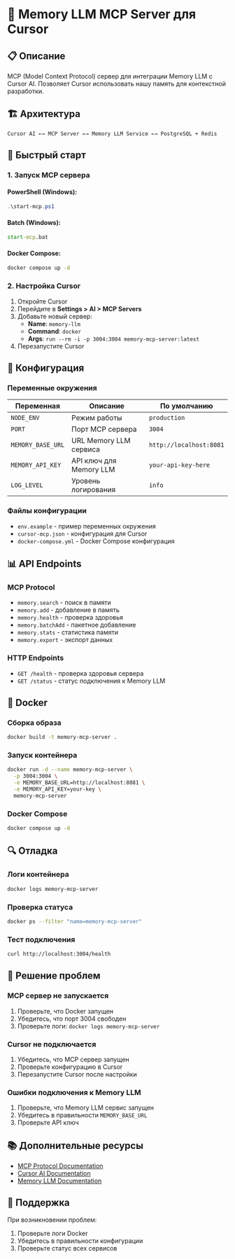 # 🚀 Memory LLM MCP Server для Cursor

## 📋 Описание

MCP (Model Context Protocol) сервер для интеграции Memory LLM с Cursor AI. Позволяет Cursor использовать нашу память для контекстной разработки.

## 🏗️ Архитектура

```
Cursor AI ←→ MCP Server ←→ Memory LLM Service ←→ PostgreSQL + Redis
```

## 🚀 Быстрый старт

### 1. Запуск MCP сервера

#### PowerShell (Windows):
```powershell
.\start-mcp.ps1
```

#### Batch (Windows):
```cmd
start-mcp.bat
```

#### Docker Compose:
```bash
docker compose up -d
```

### 2. Настройка Cursor

1. Откройте Cursor
2. Перейдите в **Settings > AI > MCP Servers**
3. Добавьте новый сервер:
   - **Name**: `memory-llm`
   - **Command**: `docker`
   - **Args**: `run --rm -i -p 3004:3004 memory-mcp-server:latest`
4. Перезапустите Cursor

## 🔧 Конфигурация

### Переменные окружения

| Переменная | Описание | По умолчанию |
|------------|----------|--------------|
| `NODE_ENV` | Режим работы | `production` |
| `PORT` | Порт MCP сервера | `3004` |
| `MEMORY_BASE_URL` | URL Memory LLM сервиса | `http://localhost:8081` |
| `MEMORY_API_KEY` | API ключ для Memory LLM | `your-api-key-here` |
| `LOG_LEVEL` | Уровень логирования | `info` |

### Файлы конфигурации

- `env.example` - пример переменных окружения
- `cursor-mcp.json` - конфигурация для Cursor
- `docker-compose.yml` - Docker Compose конфигурация

## 📊 API Endpoints

### MCP Protocol

- `memory.search` - поиск в памяти
- `memory.add` - добавление в память
- `memory.health` - проверка здоровья
- `memory.batchAdd` - пакетное добавление
- `memory.stats` - статистика памяти
- `memory.export` - экспорт данных

### HTTP Endpoints

- `GET /health` - проверка здоровья сервера
- `GET /status` - статус подключения к Memory LLM

## 🐳 Docker

### Сборка образа
```bash
docker build -t memory-mcp-server .
```

### Запуск контейнера
```bash
docker run -d --name memory-mcp-server \
  -p 3004:3004 \
  -e MEMORY_BASE_URL=http://localhost:8081 \
  -e MEMORY_API_KEY=your-key \
  memory-mcp-server
```

### Docker Compose
```bash
docker compose up -d
```

## 🔍 Отладка

### Логи контейнера
```bash
docker logs memory-mcp-server
```

### Проверка статуса
```bash
docker ps --filter "name=memory-mcp-server"
```

### Тест подключения
```bash
curl http://localhost:3004/health
```

## 🚨 Решение проблем

### MCP сервер не запускается
1. Проверьте, что Docker запущен
2. Убедитесь, что порт 3004 свободен
3. Проверьте логи: `docker logs memory-mcp-server`

### Cursor не подключается
1. Убедитесь, что MCP сервер запущен
2. Проверьте конфигурацию в Cursor
3. Перезапустите Cursor после настройки

### Ошибки подключения к Memory LLM
1. Проверьте, что Memory LLM сервис запущен
2. Убедитесь в правильности `MEMORY_BASE_URL`
3. Проверьте API ключ

## 📚 Дополнительные ресурсы

- [MCP Protocol Documentation](https://modelcontextprotocol.io/)
- [Cursor AI Documentation](https://cursor.sh/docs)
- [Memory LLM Documentation](../README.md)

## 🤝 Поддержка

При возникновении проблем:
1. Проверьте логи Docker
2. Убедитесь в правильности конфигурации
3. Проверьте статус всех сервисов
